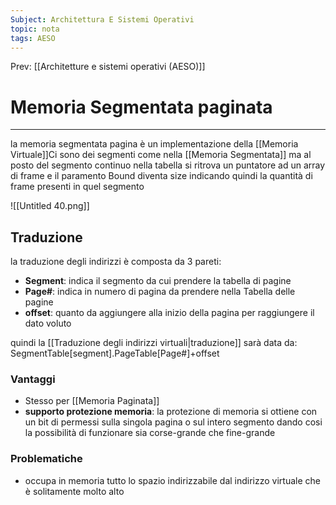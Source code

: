 ```yaml
---
Subject: Architettura E Sistemi Operativi
topic: nota
tags: AESO
---
```


Prev: [[Architetture e sistemi operativi (AESO)]]

# Memoria Segmentata paginata
---
la memoria segmentata pagina è un implementazione della [[Memoria Virtuale]]Ci sono dei segmenti come nella [[Memoria Segmentata]]  ma al posto del segmento continuo nella tabella si ritrova un puntatore ad un array di frame e il paramento Bound diventa size indicando quindi la quantità di frame presenti in quel segmento

![[Untitled 40.png]]

## Traduzione

la traduzione degli indirizzi è composta da 3 pareti:

- **Segment**: indica il segmento da cui prendere la tabella di pagine
- **Page#**: indica in numero di pagina da prendere nella Tabella delle pagine
- **offset**: quanto da aggiungere alla inizio della pagina per raggiungere il dato voluto

quindi la [[Traduzione degli indirizzi virtuali|traduzione]] sarà data da: SegmentTable\[segment\].PageTable\[Page#\]+offset

### Vantaggi

- Stesso per [[Memoria Paginata]]
- **supporto protezione memoria**: la protezione di memoria si ottiene con un bit di permessi sulla singola pagina o sul intero segmento dando cosi la possibilità di funzionare sia corse-grande che fine-grande

### Problematiche
- occupa in memoria tutto lo spazio indirizzabile dal indirizzo virtuale che è solitamente molto alto
